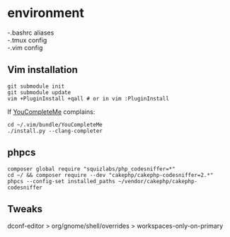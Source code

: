 # environment

-.bashrc aliases  
-.tmux config  
-.vim config  

## Vim installation
```
git submodule init
git submodule update
vim +PluginInstall +qall # or in vim :PluginInstall
```

If [YouCompleteMe](https://github.com/Valloric/YouCompleteMe#fedora-linux-x64-installation)
complains:

```
cd ~/.vim/bundle/YouCompleteMe
./install.py --clang-completer
```

## phpcs

```
composer global require "squizlabs/php_codesniffer=*"
cd ~/ && composer require --dev "cakephp/cakephp-codesniffer=2.*"
phpcs --config-set installed_paths ~/vendor/cakephp/cakephp-codesniffer
```
## Tweaks

dconf-editor > org/gnome/shell/overrides > workspaces-only-on-primary
